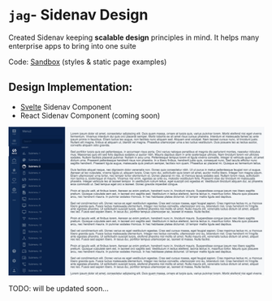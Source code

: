 # `jag`- Sidenav Design 


Created Sidenav keeping **scalable design** principles in mind. It helps many enterprise apps to bring into one suite

Code: [Sandbox](https://codesandbox.io/s/github/jagadeeshpalaniappan/jag-sidenav-v1) (styles & static page examples)


## Design Implementation:
- [Svelte](https://github.com/jagadeeshpalaniappan/jag-sidenav-v1--svelte) Sidenav Component
- React Sidenav Component (coming soon)

![alt text](https://raw.githubusercontent.com/jagadeeshpalaniappan/jag-sidemenu-v1-css/master/design.png)



TODO: will be updated soon...

